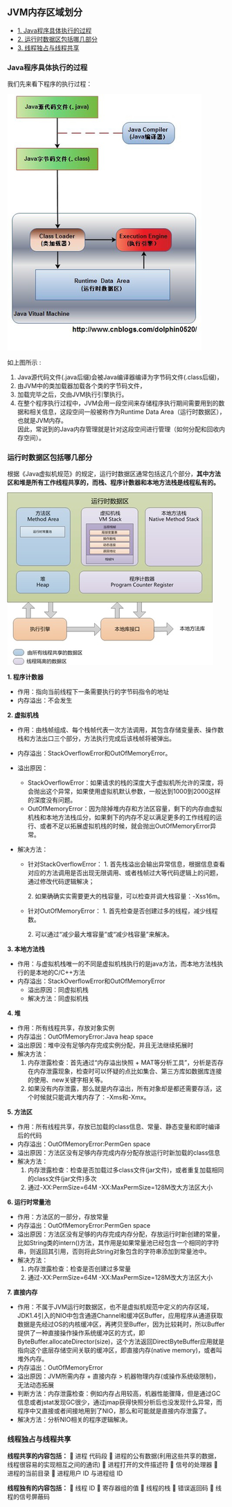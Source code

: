 ## JVM内存区域划分

- [1. Java程序具体执行的过程](#Java程序具体执行的过程)
- [2. 运行时数据区包括哪几部分](#运行时数据区包括哪几部分)
- [3. 线程独占与线程共享](#线程独占与线程共享)


### Java程序具体执行的过程
我们先来看下程序的执行过程：

![Java程序具体执行的过程](../../sources/part2/程序执行过程.png)

如上图所示 :
1. Java源代码文件(.java后缀)会被Java编译器编译为字节码文件(.class后缀)，
2. 由JVM中的类加载器加载各个类的字节码文件，
3. 加载完毕之后，交由JVM执行引擎执行。
4. 在整个程序执行过程中，JVM会用一段空间来存储程序执行期间需要用到的数据和相关信息，这段空间一般被称作为Runtime Data Area（运行时数据区），也就是JVM内存。	
   因此，常说到的Java内存管理就是针对这段空间进行管理（如何分配和回收内存空间）。

### 运行时数据区包括哪几部分

根据《Java虚拟机规范》的规定，运行时数据区通常包括这几个部分，**其中方法区和堆是所有工作线程共享的，而栈、程序计数器和本地方法栈是线程私有的。**

![Java程序具体执行的过程](../../sources/part2/运行时数据区.png)

**1. 程序计数器**
- 作用：指向当前线程下一条需要执行的字节码指令的地址
- 内存溢出：不会发生
   
  
**2. 虚拟机栈**
- 作用：由栈帧组成、每个栈帧代表一次方法调用，其包含存储变量表、操作数栈和方法出口三个部分，方法执行完成后该栈帧将被弹出。
- 内存溢出：StackOverflowError和OutOfMemoryError。
- 溢出原因：
    - StackOverflowError：如果请求的栈的深度大于虚拟机所允许的深度，将会抛出这个异常，如果使用虚拟机默认参数，一般达到1000到2000这样的深度没有问题。
    - OutOfMemoryError：因为除掉堆内存和方法区容量，剩下的内存由虚拟机栈和本地方法栈瓜分，如果剩下的内存不足以满足更多的工作线程的运行、或者不足以拓展虚拟机栈的时候，就会抛出OutOfMemoryError异常。

- 解决方法：
    - 针对StackOverflowError：
        1. 首先栈溢出会输出异常信息，根据信息查看对应的方法调用是否出现无限调用、或者栈帧过大等代码逻辑上的问题，通过修改代码逻辑解决；
        
        2. 如果确确实实需要更大的栈容量，可以检查并调大栈容量：-Xss16m。
    - 针对OutOfMemoryError：
        1. 首先检查是否创建过多的线程，减少线程数。
        
        2. 可以通过“减少最大堆容量”或“减少栈容量”来解决。

**3. 本地方法栈**
- 作用：与虚拟机栈唯一的不同是虚拟机栈执行的是java方法，而本地方法栈执行的是本地的C/C++方法
- 内存溢出：StackOverflowError和OutOfMemoryError
    - 溢出原因：同虚拟机栈
    - 解决方法：同虚拟机栈

**4. 堆**
- 作用：所有线程共享，存放对象实例
- 内存溢出：OutOfMemoryError:Java heap space
- 溢出原因：堆中没有足够内存完成实例分配，并且无法继续拓展时
- 解决方法：
    1. 内存泄露检查：首先通过“内存溢出快照 + MAT等分析工具”，分析是否存在内存泄露现象，检查时可以怀疑的点比如集合、第三方库如数据库连接的使用、new关键字相关等。
    2. 如果没有内存泄露，那么就是内存溢出，所有对象却是都还需要存活，这个时候就只能调大堆内存了：-Xms和-Xmx。

**5. 方法区**
- 作用：所有线程共享，存放已加载的class信息、常量、静态变量和即时编译后的代码
- 内存溢出：OutOfMemoryError:PermGen space
- 溢出原因：方法区没有足够内存完成内存分配存放运行时新加载的class信息
- 解决方法：
    1. 内存泄露检查：检查是否加载过多class文件(jar文件)，或者重复加载相同的class文件(jar文件)多次
    2. 通过-XX:PermSize=64M -XX:MaxPermSize=128M改大方法区大小

**6. 运行时常量池**
- 作用：方法区的一部分，存放常量
- 内存溢出：OutOfMemoryError:PermGen space
- 溢出原因：方法区没有足够的内存完成内存分配，存放运行时新创建的常量，比如String类的intern()方法，其作用是如果常量池已经包含一个相同的字符串，则返回其引用，否则将此String对象包含的字符串添加到常量池中。
- 解决方法：
    1. 内存泄露检查：检查是否创建过多常量
    2. 通过-XX:PermSize=64M -XX:MaxPermSize=128M改大方法区大小

**7. 直接内存**
- 作用：不属于JVM运行时数据区，也不是虚拟机规范中定义的内存区域，JDK1.4引入的NIO中包含通道Channel和缓冲区Buffer，应用程序从通道获取数据是先经过OS的内核缓冲区，再拷贝至Buffer，因为比较耗时，所以Buffer提供了一种直接操作操作系统缓冲区的方式，即ByteBuffer.allocateDirector(size)，这个方法返回DirectByteBuffer应用就是指向这个底层存储空间关联的缓冲区，即直接内存(native memory)，或者叫堆外内存。
- 内存溢出：OutOfMemoryError
- 溢出原因：JVM所需内存 + 直接内存 > 机器物理内存(或操作系统级限制)，无法动态拓展
- 判断方法：内存泄露检查：例如内存占用较高，机器性能骤降，但是通过GC信息或者jstat发现GC很少，通过jmap获得快照分析后也没发现什么异常，而程序中又直接或者间接地用到了NIO，那么和可能就是直接内存泄露了。
- 解决方法：分析NIO相关的程序逻辑解决。

### 线程独占与线程共享
**线程共享的内容包括：** 
 进程 代码段
 进程的公有数据(利用这些共享的数据，线程很容易的实现相互之间的通讯)
 进程打开的文件描述符
 信号的处理器
 进程的当前目录
 进程用户 ID 与进程组 ID

**线程独有的内容包括：** 
 线程 ID
 寄存器组的值
 线程的栈
 错误返回码
 线程的信号屏蔽码







